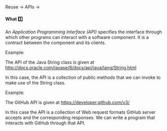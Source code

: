 <link rel="stylesheet" href="{{baseUrl}}/css/textbook.css">

<div class="website-content">

<div id="path">Reuse &rarr; APIs &rarr;</div>

<div id="title">

#### What :one:

</div>

<div id="body">

An _Application Programming Interface (API)_ specifies the interface through which other programs can interact with a software component. It is a contract between the component and its clients.

<tip-box>

Example:

The API of the Java String class is given at http://docs.oracle.com/javase/8/docs/api/java/lang/String.html

In this case, the API is a collection of public methods that we can invoke to make use of the String class.

</tip-box>

<tip-box>

Example:

The GitHub API is given at https://developer.github.com/v3/

In this case the API is a collection of Web request formats GitHub server accepts and the corresponding responses. We can write a program that interacts with GitHub through that API.

</tip-box>

</div>

<div id="extras">

<include src="exercises.md" />

<div>

</div>
